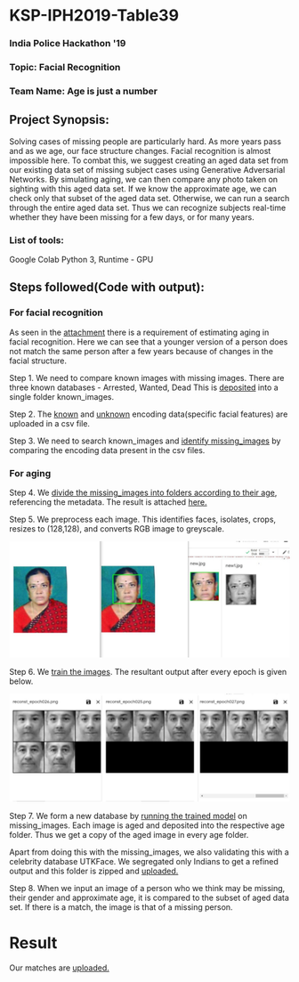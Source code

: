 # KSP-IPH2019-Table39
### India Police Hackathon '19 

### Topic: Facial Recognition
### Team Name: Age is just a number

## Project Synopsis:
Solving cases of missing people are particularly hard. As more years pass and as we age, our face structure changes. Facial recognition is almost impossible here. To combat this, we suggest creating an aged data set from our existing data set of missing subject cases using Generative Adversarial Networks. By simulating aging, we can then compare any photo taken on sighting with this aged data set. If we know the approximate age, we can check only that subset of the aged data set. Otherwise, we can run a search through the entire aged data set. Thus we can recognize subjects real-time whether they have been missing for a few days, or for many years.

### List of tools:
Google Colab
Python 3, Runtime - GPU

## Steps followed(Code with output):
### For facial recognition
As seen in the [attachment](/Proof.ipynb) there is a requirement of estimating aging in facial recognition. Here we can see that a younger version of a person does not match the same person after a few years because of changes in the facial structure.

Step 1.
We need to compare known images with missing images.
There are three known databases - Arrested, Wanted, Dead
This is [deposited](/merging.ipynb) into a single folder known_images.

Step 2.
The [known](/known.csv) and [unknown](/unknown.csv) encoding data(specific facial features) are uploaded in a csv file.

Step 3. 
We need to search known_images and [identify missing_images](/Facialrec.ipynb) by comparing the encoding data present in the csv files.

### For aging
Step 4.
We [divide the missing_images into folders according to their age](folders_for_police.ipynb), referencing the metadata. The result is attached [here.](/police_db1.zip)

Step 5.
We preprocess each image. This identifies faces, isolates, crops, resizes to (128,128), and converts RGB image to greyscale.
<p align="center">
  <img src="preproc_op.jpeg">
</p>

Step 6.
We [train the images](/Training_Final.ipynb). The resultant output after every epoch is given below.
<p align="center">
  <img src="trials_training_op.jpeg">
</p>

Step 7. 
We form a new database by [running the trained model](/Testing.ipynb) on missing_images. Each image is aged and deposited into the respective age folder. Thus we get a copy of the aged image in every age folder.

Apart from doing this with the missing_images, we also validating this with a celebrity database UTKFace. We segregated only Indians to get a refined output and this folder is zipped and [uploaded.](/aged_celeb_ds.zip)

Step 8.
When we input an image of a person who we think may be missing, their gender and approximate age, it is compared to the subset of aged data set. If there is a match, the image is that of a missing person. 

# Result
Our matches are [uploaded.](/matches_missing.xlsx)



